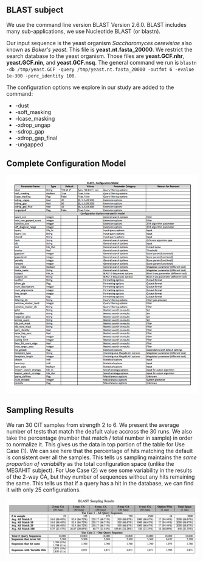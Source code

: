 ## BLAST subject

We use the command line version BLAST Version 2.6.0.  BLAST includes many sub-applications, we use Nucleotide BLAST (or blastn).  

Our input sequence is the yeast organism _Saccharomyces cerevisiae_ also known as _Baker's yeast_.  This file is **yeast.nt.fasta_20000**.
We restrict the search database to the yeast organism.  Those files are **yeast.GCF.nhr**, **yeast.GCF.nin**, and **yeast.GCF.nsq**.
The general command we run is ```blastn -db /tmp/yeast.GCF -query /tmp/yeast.nt.fasta_20000 -outfmt 6 -evalue 1e-300 -perc_identity 100```.

The configuration options we explore in our study are added to the command:
* -dust <String>
* -soft_masking <Boolean>
* -lcase_masking <Flag>
* -xdrop_ungap <Real>
* -sdrop_gap <Real>
* -xdrop_gap_final <Real>
* -ungapped <Flag>

## Complete Configuration Model
![Model](BLAST_Model.png)

## Sampling Results
We ran 30 CIT samples from strength 2 to 6.  We present the average number of tests that match the deafult value accross the 30 runs.  We also take the percentage (number that match / total number in sample) in order to normalize it.  This gives us the data in top portion of the table for Use Case (1).  We can see here that the percentage of hits matching the default is consistent over all the samples.  This tells us sampling maintains the _same proportion of variability_ as the total configuration space (unlike the MEGAHIT subject).  For Use Case (2) we see some variability in the results of the 2-way CA, but they number of sequences without any hits remaining the same.  This tells us that if a query has a hit in the database, we can find it with only 25 configurations.

![Sampling](BLAST_Sampling.png)


